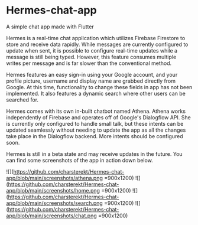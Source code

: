 # Hermes-chat-app
A simple chat app made with Flutter


Hermes is a real-time chat application which utilizes Firebase Firestore to store and receive data rapidly. While messages are currently configured to update when sent, 
it is possible to configure real-time updates while a message is still being typed. However, this feature consumes multiple writes per message and is far slower than
the conventional method. 

Hermes features an easy sign-in using your Google account, and your profile picture, username and display name are grabbed directly from Google. At this time, functionality
to change these fields in app has not been implemented. It also features a dynamic search where other users can be searched for.

Hermes comes with its own in-built chatbot named Athena. Athena works independently of Firebase and operates off of Google's Dialogflow API. She is currently only configured
to handle small talk, but these intents can be updated seamlessly without needing to update the app as all the changes take place in the Dialogflow backend. More intents should
be configured soon. 

Hermes is still in a beta state and may receive updates in the future. You can find some screenshots of the app in action down below.

![](https://github.com/charsterekt/Hermes-chat-app/blob/main/screenshots/athena.png =900x1200)
![](https://github.com/charsterekt/Hermes-chat-app/blob/main/screenshots/home.png =900x1200)
![](https://github.com/charsterekt/Hermes-chat-app/blob/main/screenshots/search.png =900x1200)
![](https://github.com/charsterekt/Hermes-chat-app/blob/main/screenshots/chat.png =900x1200)
